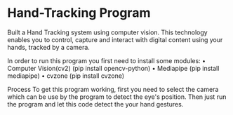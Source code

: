 # Hand-Tracking Program
Built a Hand Tracking system using computer vision. This technology enables you to control, capture and interact with digital content using your hands, tracked by a camera. 

In order to run this program you first need to install some modules:
    • Computer Vision(cv2)
        (pip install opencv-python)
    • Mediapipe
        (pip install mediapipe)
    • cvzone
        (pip install cvzone)

Process
To get this program working, first you need to select the camera which can be use by the program to detect the eye's position. 
Then just run the program and let this code detect the your hand gestures.
